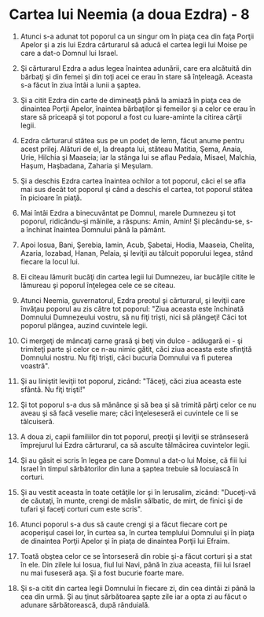 # Cartea lui Neemia (a doua Ezdra) - 8

1. Atunci s-a adunat tot poporul ca un singur om în piaţa cea din faţa Porţii Apelor şi a zis lui Ezdra cărturarul să aducă el cartea legii lui Moise pe care a dat-o Domnul lui Israel. 

2. Şi cărturarul Ezdra a adus legea înaintea adunării, care era alcătuită din bărbaţi şi din femei şi din toţi acei ce erau în stare să înţeleagă. Aceasta s-a făcut în ziua întâi a lunii a şaptea. 

3. Şi a citit Ezdra din carte de dimineaţă până la amiază în piaţa cea de dinaintea Porţii Apelor, înaintea bărbaţilor şi femeilor şi a celor ce erau în stare să priceapă şi tot poporul a fost cu luare-aminte la citirea cărţii legii. 

4. Ezdra cărturarul stătea sus pe un podeţ de lemn, făcut anume pentru acest prilej. Alături de el, la dreapta lui, stăteau Matitia, Şema, Anaia, Urie, Hilchia şi Maaseia; iar la stânga lui se aflau Pedaia, Misael, Malchia, Haşum, Haşbadana, Zaharia şi Meşulam. 

5. Şi a deschis Ezdra cartea înaintea ochilor a tot poporul, căci el se afla mai sus decât tot poporul şi când a deschis el cartea, tot poporul stătea în picioare în piaţă. 

6. Mai întâi Ezdra a binecuvântat pe Domnul, marele Dumnezeu şi tot poporul, ridicându-şi mâinile, a răspuns: Amin, Amin! Şi plecându-se, s-a închinat înaintea Domnului până la pământ. 

7. Apoi Iosua, Bani, Şerebia, Iamin, Acub, Şabetai, Hodia, Maaseia, Chelita, Azaria, Iozabad, Hanan, Pelaia, şi leviţii au tâlcuit poporului legea, stând fiecare la locul lui. 

8. Ei citeau lămurit bucăţi din cartea legii lui Dumnezeu, iar bucăţile citite le lămureau şi poporul înţelegea cele ce se citeau. 

9. Atunci Neemia, guvernatorul, Ezdra preotul şi cărturarul, şi leviţii care învăţau poporul au zis către tot poporul: "Ziua aceasta este închinată Domnului Dumnezeului vostru, să nu fiţi trişti, nici să plângeţi! Căci tot poporul plângea, auzind cuvintele legii. 

10. Ci mergeţi de mâncaţi carne grasă şi beţi vin dulce - adăugară ei - şi trimiteţi parte şi celor ce n-au nimic gătit, căci ziua aceasta este sfinţită Domnului nostru. Nu fiţi trişti, căci bucuria Domnului va fi puterea voastră". 

11. Şi au liniştit leviţii tot poporul, zicând: "Tăceţi, căci ziua aceasta este sfântă. Nu fiţi trişti!" 

12. Şi tot poporul s-a dus să mănânce şi să bea şi să trimită părţi celor ce nu aveau şi să facă veselie mare; căci înţeleseseră ei cuvintele ce li se tâlcuiseră. 

13. A doua zi, capii familiilor din tot poporul, preoţii şi leviţii se strânseseră împrejurul lui Ezdra cărturarul, ca să asculte tălmăcirea cuvintelor legii. 

14. Şi au găsit ei scris în legea pe care Domnul a dat-o lui Moise, că fiii lui Israel în timpul sărbătorilor din luna a şaptea trebuie să locuiască în corturi. 

15. Şi au vestit aceasta în toate cetăţile lor şi în Ierusalim, zicând: "Duceţi-vă de căutaţi, în munte, crengi de măslin sălbatic, de mirt, de finici şi de tufari şi faceţi corturi cum este scris". 

16. Atunci poporul s-a dus să caute crengi şi a făcut fiecare cort pe acoperişul casei lor, în curtea sa, în curtea templului Domnului şi în piaţa de dinaintea Porţii Apelor şi în piaţa de dinaintea Porţii lui Efraim. 

17. Toată obştea celor ce se întorseseră din robie şi-a făcut corturi şi a stat în ele. Din zilele lui Iosua, fiul lui Navi, până în ziua aceasta, fiii lui Israel nu mai fuseseră aşa. Şi a fost bucurie foarte mare. 

18. Şi s-a citit din cartea legii Domnului în fiecare zi, din cea dintâi zi până la cea din urmă. Şi au ţinut sărbătoarea şapte zile iar a opta zi au făcut o adunare sărbătorească, după rânduială. 

